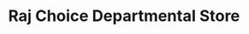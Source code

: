 ---
title: "Raj Choice Departmental Store"
url: /hydrabd/raj-choice-departmental-store/
shop: supermarket
---